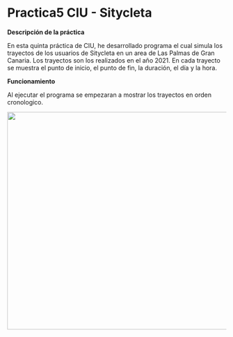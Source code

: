 # Practica5 CIU - Sitycleta

<p><b> Descripción de la práctica </b></p>

En esta quinta práctica de CIU, he desarrollado programa el cual simula los trayectos de los usuarios de Sitycleta en un area de Las Palmas de Gran Canaria. Los trayectos son los realizados en el año 2021. En cada trayecto se muestra el punto de inicio, el punto de fin, la duración, el día y la hora.

<p><b> Funcionamiento </b></p>
Al ejecutar el programa se empezaran a mostrar los trayectos en orden cronologico.

<br>
<p align="center">
  <img width="750" height="500" src="https://user-images.githubusercontent.com/72138219/159090958-c75b7361-12de-4f7c-b080-4a2fa29d4246.gif">
</p>
<br>
